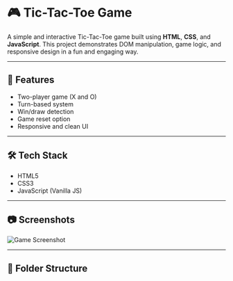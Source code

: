# 🎮 Tic-Tac-Toe Game

A simple and interactive Tic-Tac-Toe game built using **HTML**, **CSS**, and **JavaScript**. This project demonstrates DOM manipulation, game logic, and responsive design in a fun and engaging way.

---

## 🚀 Features

- Two-player game (X and O)
- Turn-based system
- Win/draw detection
- Game reset option
- Responsive and clean UI

---

## 🛠️ Tech Stack

- HTML5
- CSS3
- JavaScript (Vanilla JS)

---

## 📷 Screenshots

![Game Screenshot](screenshot.png) <!-- Replace with your actual screenshot file if available -->

---

## 📁 Folder Structure

